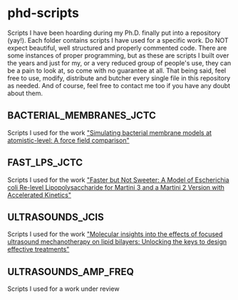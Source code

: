 # phd-scripts
Scripts I have been hoarding during my Ph.D. finally put into a repository (yay!). Each folder contains scripts I have used for a specific work. Do NOT expect beautiful, well structured and properly commented code. There are some instances of proper programming, but as these are scripts I built over the years and just for my, or a very reduced group of people's use, they can be a pain to look at, so come with no guarantee at all. That being said, feel free to use, modify, distribute and butcher every single file in this repository as needed. And of course, feel free to contact me too if you have any doubt about them.

## BACTERIAL_MEMBRANES_JCTC
Scripts I used for the work ["Simulating bacterial membrane models at atomistic-level: A force field comparison"](https://pubs.acs.org/doi/10.1021/acs.jctc.4c00204)

## FAST_LPS_JCTC
Scripts I used for the work ["Faster but Not Sweeter: A Model of Escherichia coli Re-level Lipopolysaccharide for Martini 3 and a Martini 2 Version with Accelerated Kinetics"](https://pubs.acs.org/doi/10.1021/acs.jctc.4c00374)

## ULTRASOUNDS_JCIS
Scripts I used for the work ["Molecular insights into the effects of focused ultrasound mechanotherapy on lipid bilayers: Unlocking the keys to design effective treatments"](https://www.sciencedirect.com/science/article/pii/S0021979723013267)

## ULTRASOUNDS_AMP_FREQ
Scripts I used for a work under review
